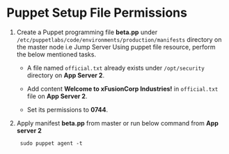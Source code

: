 # Puppet Setup File Permissions

1. Create a Puppet programming file **beta.pp** under `/etc/puppetlabs/code/environments/production/manifests` directory on the master node i.e Jump Server Using puppet file resource, perform the below mentioned tasks.

    * A file named `official.txt` already exists under `/opt/security` directory on **App Server 2**.

    * Add content **Welcome to xFusionCorp Industries!** in `official.txt` file on **App Server 2**.

    * Set its permissions to **0744**.

2. Apply manifest **beta.pp** from master or run below command from **App server 2**

        sudo puppet agent -t
